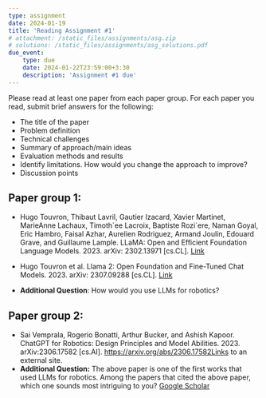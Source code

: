 ```yaml
---
type: assignment
date: 2024-01-19
title: 'Reading Assignment #1'
# attachment: /static_files/assignments/asg.zip 
# solutions: /static_files/assignments/asg_solutions.pdf 
due_event: 
    type: due
    date: 2024-01-22T23:59:00+3:30
    description: 'Assignment #1 due'
---
```

Please read at least one paper from each paper group. For each paper you read, submit brief answers for the following: 

- The title of the paper
- Problem definition
- Technical challenges
- Summary of approach/main ideas
- Evaluation methods and results
- Identify limitations. How would you change the approach to improve?
- Discussion points

## Paper group 1:

* Hugo Touvron, Thibaut Lavril, Gautier Izacard, Xavier Martinet, MarieAnne Lachaux, Timoth´ee Lacroix, Baptiste Rozi`ere, Naman Goyal, Eric Hambro, Faisal Azhar, Aurelien Rodriguez, Armand Joulin, Edouard Grave, and Guillaume Lample. LLaMA: Open and Efficient Foundation Language Models. 2023. arXiv: 2302.13971 [cs.CL]. <a href="https://arxiv.org/abs/2302.13971">Link</a> 

* Hugo Touvron et al. Llama 2: Open Foundation and Fine-Tuned Chat Models. 2023. arXiv: 2307.09288 [cs.CL]. <a href="https://arxiv.org/abs/2307.09288">Link</a> 
* **Additional Question**: How would you use LLMs for robotics? 

## Paper group 2: 

* Sai Vemprala, Rogerio Bonatti, Arthur Bucker, and Ashish Kapoor. ChatGPT for Robotics: Design Principles and Model Abilities. 2023. arXiv:2306.17582 [cs.AI]. https://arxiv.org/abs/2306.17582Links to an external site. 
* **Additional Question:** The above paper is one of the first works that used LLMs for robotics.  Among the papers that cited the above paper, which one sounds most intriguing to you? <a href="https://scholar.google.com/scholar?cites=3223909598681380499&as_sdt=5,39&sciodt=0,39&hl=en">Google Scholar</a>
